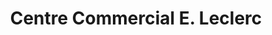 ---
title: "Centre Commercial E. Leclerc"
url: /larmor-plage/centre-commercial-e-leclerc/
shop: supermarché
---